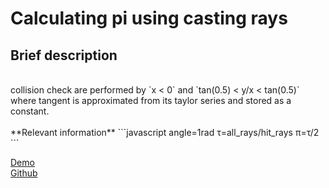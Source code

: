 <h1>Calculating pi using casting rays</h1>
<h2>Brief description</h2>
<br>
collision check are performed by `x < 0` and `tan(0.5) < y/x < tan(0.5)`<br>
where tangent is approximated from its taylor series and stored as a constant.<br>
<br>
**Relevant information**  
```javascript
angle=1rad
τ=all_rays/hit_rays
π=τ/2
```

<a target="_blank" href="https://codepen.io/MartianLord/full/NWdajob">Demo</a><br>
<a target="_blank" href="https://github.com/martian17/raycast-pi">Github</a><br>